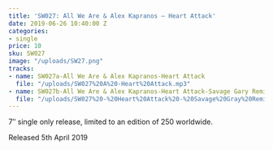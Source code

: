 ```yaml
---
title: 'SW027: All We Are & Alex Kapranos – Heart Attack'
date: 2019-06-26 10:40:00 Z
categories:
- single
price: 10
sku: SW027
image: "/uploads/SW27.png"
tracks:
- name: SW027a-All We Are & Alex Kapranos-Heart Attack
  file: "/uploads/SW027%20A%20-Heart%20Attack.mp3"
- name: SW027b-All We Are & Alex Kapranos-Heart Attack-Savage Gary Remix
  file: "/uploads/SW027%20-%20Heart%20Attack%20-%20Savage%20Gray%20Remix.mp3"
---
```


7″ single only release, limited to an edition of 250 worldwide.

Released 5th April 2019